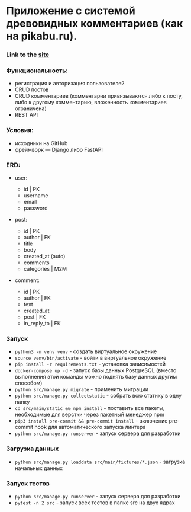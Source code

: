 # Приложение с системой древовидных комментариев (как на pikabu.ru).

### Link to the [site](https://django-pikabu.herokuapp.com/)

### Функциональность:
- регистрация и авторизация пользователей
- CRUD постов
- CRUD комментариев (комментарии привязываются либо к посту, либо к другому комментарию, вложенность комментариев ограничена)
- REST API

### Условия:
- исходники на GitHub
- фреймворк — Django либо FastAPI

### ERD:

- user:
  - id | PK
  - username
  - email
  - password

- post:
  - id | PK
  - author | FK
  - title
  - body
  - created_at (auto)
  - comments 
  - categories | M2M

- comment:
  - id | PK
  - author | FK
  - text
  - created_at
  - post | FK
  - in_reply_to | FK


### Запуск

- `python3 -m venv venv` - создать виртуальное окружение
- `source venv/bin/activate` - войти в виртуальное окружение 
- `pip install -r requirements.txt` - установка зависимостей
- `docker-compose up -d` - запуск базы данных PostgreSQL (вместо выполнения этой команды можно поднять базу данных другим
способом)
- `python src/manage.py migrate` - применить миграции
- `python src/manage.py collectstatic` - собрать всю статику в одну папку
- `cd src/main/static && npm install` - поставить все пакеты, необходимые для верстки через пакетный менеджер npm
- `pip3 install pre-commit && pre-commit install` - включение pre-commit hook для автоматического запуска линтера
- `python src/manage.py runserver` - запуск сервера для разработки

### Загрузка данных

- `python src/manage.py loaddata src/main/fixtures/*.json` - загрузка начальных данных

### Запуск тестов

- `python src/manage.py runserver` - запуск сервера для разработки
- `pytest -n 2 src` - запуск всех тестов в папке src на двух ядрах

